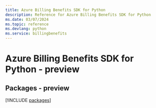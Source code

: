 ```yaml
---
title: Azure Billing Benefits SDK for Python
description: Reference for Azure Billing Benefits SDK for Python
ms.date: 03/07/2024
ms.topic: reference
ms.devlang: python
ms.service: billingbenefits
---
```

# Azure Billing Benefits SDK for Python - preview
## Packages - preview
[!INCLUDE [packages](billing-benefits-index.md)]
